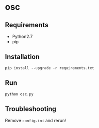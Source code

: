 osc
===

Requirements
---
- Python2.7
- pip

Installation
---
```
pip install --upgrade -r requirements.txt
```

Run
---
```
python osc.py
```

Troubleshooting
---
Remove `config.ini` and rerun!
